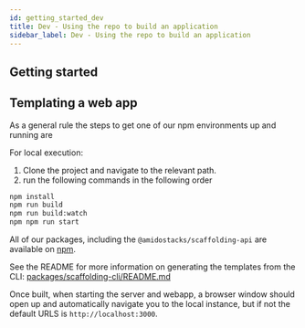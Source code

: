 ```yaml
---
id: getting_started_dev
title: Dev - Using the repo to build an application
sidebar_label: Dev - Using the repo to build an application
---
```


## Getting started

## Templating a web app

As a general rule the steps to get one of our npm environments up and running are

For local execution:

  1. Clone the project and navigate to the relevant path.
  2. run the following commands in the following order
   
  ```bash
  npm install
  npm run build
  npm run build:watch
  npm npm run start
  ```

All of our packages, including the `@amidostacks/scaffolding-api` are available on [npm](https://www.npmjs.com/package/@amidostacks/scaffolding-cli).

See the README for more information on generating the templates from the CLI: [packages/scaffolding-cli/README.md](https://github.com/amido/stacks-webapp-template/blob/master/packages/scaffolding-cli/README.md)

Once built, when starting the server and webapp, a browser window should open up and automatically navigate you to the local instance, but if not the default URLS is `http://localhost:3000`.
